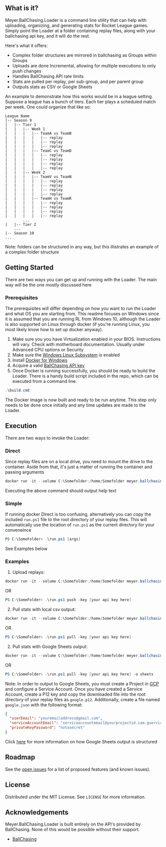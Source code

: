 ## What is it?

Meyer.BallChasing.Loader is a command line utility that can help with uploading, organizing, and generating stats for Rocket League games. Simply point the Loader at a folder containing replay files, along with your ballchasing api key, and it will do the rest.

Here's what it offers:
* Complex folder structures are mirrored in ballchasing as Groups within Groups
* Uploads are done Incremental, allowing for multiple executions to only push changes
* Handles BallChasing API rate limits
* Stats are pulled per replay, per sub-group, and per parent group
* Outputs stats as CSV or Google Sheets

An example to demonstrate how this works would be in a league setting. Suppose a league has a bunch of tiers. Each tier plays a scheduled match per week. One could organize that like so:

```
League Name
|-- Season 9
|   |-- Tier 1
|   |   |-- Week 1
|   |   |   |-- TeamA vs TeamB
|   |   |   |   |-- replay
|   |   |   |   |-- replay
|   |   |   |   |-- replay
|   |   |   |-- TeamC vs TeamD
|   |   |   |   |-- replay
|   |   |   |   |-- replay
|   |   |   |   |-- replay
|   |   |   |   |-- replay
|   |   |-- Week 2
|   |   |   |-- TeamV vs TeamN
|   |   |   |   |-- replay
|   |   |   |   |-- replay
|   |   |   |   |-- replay
|   |   |   |   |-- replay
|   |   |   |-- TeamH vs TeamR
|   |   |   |   |-- replay
|   |   |   |   |-- replay
|   |   |   |   |-- replay
|   |   |   |   |-- replay
        ...
|   |-- Tier 2
    ...
|-- Season 10
...
```

Note: folders can be structured in any way, but this illistrates an example of a complex folder structure

## Getting Started

There are two ways you can get up and running with the Loader. The main way will be the one mostly discussed here

### Prerequisites

The prerequisites will differ depending on how you want to run the Loader and what OS you are starting from. This readme focuses on Windows since it is assumed that you are running RL from Windows 10, although the Loader is also supported on Linux through docker (if you're running Linux, you most likely know how to set up docker anyway).

1. Make sure you you have Virtualization enabled in your BIOS. Instructions will vary. Check with motherboard documentation. Usually under Advanced CPU options or Security
2. Make sure the [Windows Linux Subsystem](https://docs.docker.com/docker-for-windows/wsl/#prerequisites) is enabled
3. Install [Docker for Windows](https://download.docker.com/win/stable/Docker%20Desktop%20Installer.exe)
4. Acquire a valid [BallChasing API key](https://ballchasing.com/upload)
5. Once Docker is running successfully, you should be ready to build the Loader. There is a handy build script included in the repo, which can be executed from a command line.

```Powershell
.\build.cmd
```

The Docker image is now built and ready to be run anytime. This step only needs to be done once initially and any time updates are made to the Loader.

## Execution

There are two ways to invoke the Loader:

### Direct

Since replay files are on a local drive, you need to mount the drive to the container. Aside from that, it's just a matter of running the container and passing arguments

```Powershell
docker run -it --volume C:\Somefolder:/home/Somefolder meyer.ballchasing.loader:1.0
```

Executing the above command should output help text

### Simple

If running docker Direct is too confusing, alternatively you can copy the included `run.ps1` file to the root directory of your replay files. This will automatically use the location of `run.ps1` as the current directory for your conveneince

```Powershell
PS C:\SomeFolder> .\run.ps1 [args]
```

See Examples below

### Examples

1. Upload replays: 
```Powershell
docker run -it --volume C:\Somefolder:/home/Somefolder meyer.ballchasing.loader:1.0 push -d /home/Test2 -key [your api key here]
```
OR
```Powershell
PS C:\SomeFolder> .\run.ps1 push -key [your api key here]
```

2. Pull stats with local csv output: 
```Powershell
docker run -it --volume C:\Somefolder:/home/Somefolder meyer.ballchasing.loader:1.0 pull -d /home/Test2 -key [your api key here]
```
OR
```Powershell
PS C:\SomeFolder> .\run.ps1 pull -key [your api key here]
```

2. Pull stats with Google Sheets output: 
```Powershell
docker run -it --volume C:\Somefolder:/home/Somefolder meyer.ballchasing.loader:1.0 pull -d /home/Test2 -key [your api key here] -o sheets
```
OR
```Powershell
PS C:\SomeFolder> .\run.ps1 pull -key [your api key here] -o sheets
```

Note: In order to output to Google Sheets, you must create a Project in [GCP](https://console.cloud.google.com/iam-admin/iam) and configure a Service Account. Once you have created a Service Account, create a P12 key and copy the downloaded file into the root directory of your replay files as `google.p12`. Additionally, create a file named `google.json` with the following format:

```json
{
  "userEmail": "youremailaddress@gmail.com",
  "serviceAccountEmail": "serviceaccountemail@yourprojectid.iam.gserviceaccount.com",
  "privateKeyPassword": "notasecret"
}
```

Click [here](https://github.com/meyer-ballchasing/Loader/issues/5) for more information on how Google Sheets output is structured

## Roadmap

See the [open issues](https://github.com/meyer-ballchasing/Loader/issues) for a list of proposed features (and known issues).

## License

Distributed under the MIT License. See `LICENSE` for more information.

## Acknowledgements
Meyer.BallChasing.Loader is built entirely on the API's provided by BallChasing. None of this would be possible without their support.
* [BallChasing](https://ballchasing.com/)
